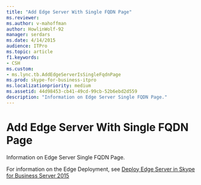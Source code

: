 ```yaml
---
title: "Add Edge Server With Single FQDN Page"
ms.reviewer: 
ms.author: v-mahoffman
author: HowlinWolf-92
manager: serdars
ms.date: 4/14/2015
audience: ITPro
ms.topic: article
f1.keywords:
- CSH
ms.custom:
- ms.lync.tb.AddEdgeServerIsSingleFqdnPage
ms.prod: skype-for-business-itpro
ms.localizationpriority: medium
ms.assetid: 44d98453-cb41-49cd-99cb-52b6ebd2d559
description: "Information on Edge Server Single FQDN Page."
---
```


# Add Edge Server With Single FQDN Page
 
Information on Edge Server Single FQDN Page.
  
For information on the Edge Deployment, see [Deploy Edge Server in Skype for Business Server 2015](../../deploy/deploy-edge-server/deploy-edge-server.md)
  

